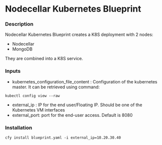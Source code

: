 # Nodecellar Kubernetes Blueprint

### Description
Nodecellar Kubernetes Blueprint creates a K8S deployment with 2 nodes:
* Nodecellar
* MongoDB

They are combined into a K8S service.

### Inputs
* kubernetes_configuration_file_content : Configuration of the kubernetes master. It can be retrieved using command:
```
kubectl config view --raw
```
* external_ip : IP for the end user/Floating IP. Should be one of the Kubernetes VM interfaces
* external_port: port for the end-user access. Default is 8080

### Installation
```
cfy install blueprint.yaml -i external_ip=10.20.30.40
```
